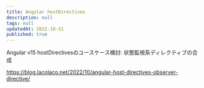 ```yaml
---
title: Angular hostDirectives
description: null
tags: null
updatedAt: 2022-10-31
published: true
---
```


Angular v15 hostDirectivesのユースケース検討: 状態監視系ディレクティブの合成

https://blog.lacolaco.net/2022/10/angular-host-directives-observer-directive/
